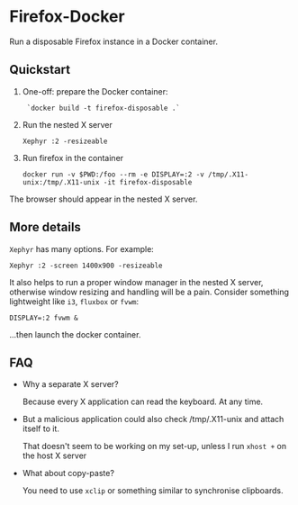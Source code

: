 Firefox-Docker
==============

Run a disposable Firefox instance in a Docker container.

Quickstart
----------

 1. One-off: prepare the Docker container:

         `docker build -t firefox-disposable .`

 2. Run the nested X server

        Xephyr :2 -resizeable

 3. Run firefox in the container

        docker run -v $PWD:/foo --rm -e DISPLAY=:2 -v /tmp/.X11-unix:/tmp/.X11-unix -it firefox-disposable

The browser should appear in the nested X server.

More details
------------

`Xephyr` has many options. For example:

    Xephyr :2 -screen 1400x900 -resizeable

It also helps to run a proper window manager in the nested X server, otherwise window resizing and handling will be a pain. Consider something lightweight like `i3`, `fluxbox` or `fvwm`:

    DISPLAY=:2 fvwm &

...then launch the docker container.

FAQ
---

 * Why a separate X server?

   Because every X application can read the keyboard. At any time.

 * But a malicious application could also check /tmp/.X11-unix and attach itself to it.

   That doesn't seem to be working on my set-up, unless I run `xhost +` on the host X server

 * What about copy-paste?

   You need to use `xclip` or something similar to synchronise clipboards.
